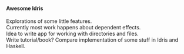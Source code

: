 #### Awesome Idris

Explorations of some little features.  
Currently most work happens about dependent effects.  
Idea to write app for working with directories and files.  
Write tutorial/book?
Compare implementation of some stuff in Idris and Haskell.
